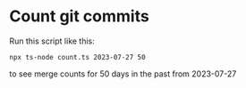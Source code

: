 # Count git commits

Run this script like this:

```shell
npx ts-node count.ts 2023-07-27 50
```

to see merge counts for 50 days in the past from 2023-07-27
